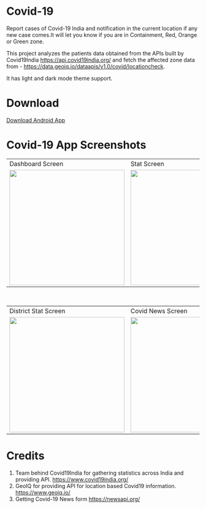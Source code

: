 # Covid-19
Report cases of Covid-19 India and notification in the current location if any new case comes.It will let you know if you are in Containment, Red, Orange or Green zone.

This project analyzes the patients data obtained from the APIs built by Covid19India https://api.covid19india.org/ and fetch the affected zone data from - https://data.geoiq.io/dataapis/v1.0/covid/locationcheck.


It has light and dark mode theme support.

# Download

<a href="http://positivemind.co.in/apk/covid-19_v1.3.apk"> Download Android App</a>



# Covid-19 App Screenshots

<table>
  <tr>
    <td> Dashboard Screen</td>
     <td> Stat Screen</td>
     <td> District Screen</td>
  </tr>
  <tr>
    <td><img src="https://user-images.githubusercontent.com/1740986/83356567-a2c43680-a384-11ea-875f-218f3948a2c4.png" width=300></td>
    <td><img src="https://user-images.githubusercontent.com/1740986/83356727-8aa0e700-a385-11ea-955d-8511dd9d53a1.png" width=300></td>
     <td><img src="https://user-images.githubusercontent.com/1740986/83356590-b96a8d80-a384-11ea-9687-57aa3d64c66b.png" width=300></td>
  </tr>
 </table>
 <br/>
 <table>
  <tr>
    <td> District Stat Screen</td>
     <td> Covid News Screen</td>
     <td> Article Detail Screen</td>
  </tr>
  <tr>
    <td><img src="https://user-images.githubusercontent.com/1740986/83356585-b4a5d980-a384-11ea-89c7-7a37b4bcafcc.png" width=300></td>
     <td><img src="https://user-images.githubusercontent.com/1740986/86532928-16f57b00-beeb-11ea-83b0-d8524e7ef8d0.png" width=300></td>
    <td><img src="https://user-images.githubusercontent.com/1740986/86532947-47d5b000-beeb-11ea-9f46-e4a0c398f69a.png" width=300></td>
  </tr>
 </table>
 

  

# Credits

1. Team behind Covid19India for gathering statistics across India and providing API. https://www.covid19india.org/
2. GeoIQ for providing API for location based Covid19 information. https://www.geoiq.io/
3. Getting Covid-19 News form https://newsapi.org/
